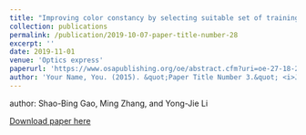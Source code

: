 ```yaml
---
title: "Improving color constancy by selecting suitable set of training images"
collection: publications
permalink: /publication/2019-10-07-paper-title-number-28
excerpt: ''
date: 2019-11-01
venue: 'Optics express'
paperurl: 'https://www.osapublishing.org/oe/abstract.cfm?uri=oe-27-18-25611'
author: 'Your Name, You. (2015). &quot;Paper Title Number 3.&quot; <i>Journal 1</i>. 1(3).'
---
```


author: Shao-Bing Gao, Ming Zhang, and Yong-Jie Li

[Download paper here](https://www.osapublishing.org/oe/abstract.cfm?uri=oe-27-18-25611)

